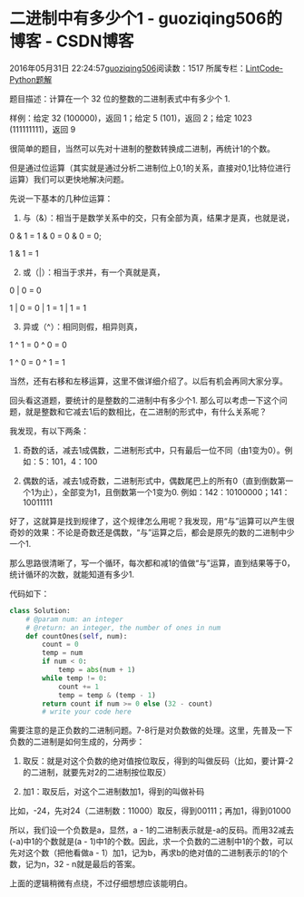 # 二进制中有多少个1 - guoziqing506的博客 - CSDN博客





2016年05月31日 22:24:57[guoziqing506](https://me.csdn.net/guoziqing506)阅读数：1517
所属专栏：[LintCode-Python题解](https://blog.csdn.net/column/details/guoziqing-blog.html)









题目描述：计算在一个 32 位的整数的二进制表式中有多少个 1.

样例：给定 32 (100000)，返回 1；给定 5 (101)，返回 2；给定 1023 (111111111)，返回 9

很简单的题目，当然可以先对十进制的整数转换成二进制，再统计1的个数。

但是通过位运算（其实就是通过分析二进制位上0,1的关系，直接对0,1比特位进行运算）我们可以更快地解决问题。

先说一下基本的几种位运算：

1. 与（&）：相当于是数学关系中的交，只有全部为真，结果才是真，也就是说，

0 & 1 = 1 & 0 = 0 & 0 = 0; 

1 & 1 = 1 

2. 或（|）：相当于求并，有一个真就是真，

0 | 0 = 0

1 | 0 = 0 | 1 = 1 | 1 = 1

3. 异或（^）：相同则假，相异则真，

1 ^ 1 = 0 ^ 0 = 0

1 ^ 0 = 0 ^ 1 = 1




当然，还有右移和左移运算，这里不做详细介绍了。以后有机会再同大家分享。

回头看这道题，要统计的是整数的二进制中有多少个1. 那么可以考虑一下这个问题，就是整数和它减去1后的数相比，在二进制的形式中，有什么关系呢？

我发现，有以下两条：

1. 奇数的话，减去1成偶数，二进制形式中，只有最后一位不同（由1变为0）。例如：5：101，4：100

2. 偶数的话，减去1成奇数，二进制形式中，偶数尾巴上的所有0（直到倒数第一个1为止），全部变为1，且倒数第一个1变为0. 例如：142：10100000；141：10011111

好了，这就算是找到规律了，这个规律怎么用呢？我发现，用“与”运算可以产生很奇妙的效果：不论是奇数还是偶数，“与”运算之后，都会是原先的数的二进制中少一个1.

那么思路很清晰了，写一个循环，每次都和减1的值做“与”运算，直到结果等于0，统计循环的次数，就能知道有多少1.

代码如下：



```python
class Solution:
    # @param num: an integer
    # @return: an integer, the number of ones in num
    def countOnes(self, num):
        count = 0
        temp = num
        if num < 0:
            temp = abs(num + 1)
        while temp != 0:
            count += 1
            temp = temp & (temp - 1)
        return count if num >= 0 else (32 - count)
        # write your code here
```





需要注意的是正负数的二进制问题。7-8行是对负数做的处理。这里，先普及一下负数的二进制是如何生成的，分两步：

1. 取反：就是对这个负数的绝对值按位取反，得到的叫做反码（比如，要计算-2的二进制，就要先对2的二进制按位取反）

2. 加1：取反后，对这个二进制数加1，得到的叫做补码

比如，-24，先对24（二进制数：11000）取反，得到00111；再加1，得到01000

所以，我们设一个负数是a，显然，a - 1的二进制表示就是-a的反码。而用32减去(-a)中1的个数就是(a - 1)中1的个数。因此，求一个负数的二进制中1的个数，可以先对这个数（把他看做a - 1）加1，记为b，再求b的绝对值的二进制表示的1的个数，记为n，32 - n就是最后的答案。

上面的逻辑稍微有点绕，不过仔细想想应该能明白。





